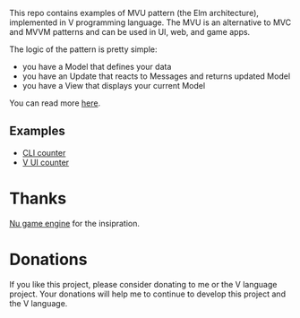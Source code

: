 This repo contains examples of MVU pattern (the Elm architecture), implemented in V programming language.
The MVU is an alternative to MVC and MVVM patterns and can be used in UI, web, and game apps.

The logic of the pattern is pretty simple:
- you have a Model that defines your data
- you have an Update that reacts to Messages and returns updated Model
- you have a View that displays your current Model

You can read more [here](https://guide.elm-lang.org/architecture/).

## Examples
- [CLI counter](https://github.com/ArtemkaKun/MVU.v/blob/main/cli_counter/main.v)
- [V UI counter](https://github.com/ArtemkaKun/MVU.v/blob/main/ui_counter/main.v)

# Thanks

[Nu game engine](https://github.com/bryanedds/Nu) for the insipration.

# Donations

If you like this project, please consider donating to me or the V language project.
Your donations will help me to continue to develop this project and the V language.
